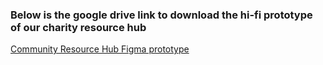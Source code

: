 ### Below is the google drive link to download the hi-fi prototype of our charity resource hub  
[Community Resource Hub Figma prototype](https://drive.google.com/file/d/1EskEg6qOaGT7Cn15Xf7lMXR5mOB0T3gw/view?usp=sharing)
